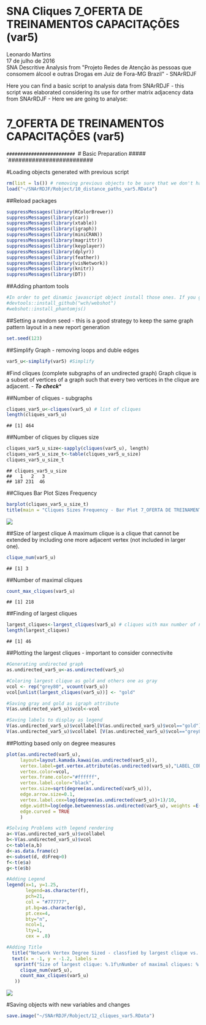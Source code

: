 # SNA Cliques 7_OFERTA DE TREINAMENTOS CAPACITAÇÕES (var5)
Leonardo Martins  
17 de julho de 2016  
SNA Descritive Analysis from "Projeto Redes de Atenção às pessoas que consomem álcool e outras Drogas em Juiz de Fora-MG   Brazil"  - SNArRDJF

Here you can find a basic script to analysis data from SNArRDJF - this script was elaborated considering its use for orther matrix adjacency data from SNArRDJF - Here we are going to analyse:

# 7_OFERTA DE TREINAMENTOS CAPACITAÇÕES (var5)

`#########################
`# Basic Preparation #####
`#########################

#Loading objects generated with previous script 

```r
rm(list = ls()) # removing previous objects to be sure that we don't have objects conflicts name
load("~/SNArRDJF/Robject/10_distance_paths_var5.RData")
```
##Reload packages

```r
suppressMessages(library(RColorBrewer))
suppressMessages(library(car))
suppressMessages(library(xtable))
suppressMessages(library(igraph))
suppressMessages(library(miniCRAN))
suppressMessages(library(magrittr))
suppressMessages(library(keyplayer))
suppressMessages(library(dplyr))
suppressMessages(library(feather))
suppressMessages(library(visNetwork))
suppressMessages(library(knitr))
suppressMessages(library(DT))
```
##Adding phantom tools

```r
#In order to get dinamic javascript object install those ones. If you get problems installing go to Stackoverflow.com and type your error to discover what to do. In some cases the libraries need to be intalled in outside R libs.
#devtools::install_github("wch/webshot")
#webshot::install_phantomjs()
```
##Setting a random seed - this is a good strategy to keep the same graph pattern layout in a new report generation

```r
set.seed(123)
```

##Simplify Graph - removing loops and duble edges 

```r
var5_u<-simplify(var5) #Simplify
```

#Find cliques (complete subgraphs of an undirected graph)
Graph clique is a subset of vertices of a graph such that every two vertices in the clique are adjacent. - ***To check****

##Number of cliques - subgraphs

```r
cliques_var5_u<-cliques(var5_u) # list of cliques 
length(cliques_var5_u)
```

```
## [1] 464
```
##Number of cliques by cliques size

```r
cliques_var5_u_size<-sapply(cliques(var5_u), length) 
cliques_var5_u_size_t<-table(cliques_var5_u_size)
cliques_var5_u_size_t
```

```
## cliques_var5_u_size
##   1   2   3 
## 187 231  46
```

##Cliques Bar Plot Sizes Frequency

```r
barplot(cliques_var5_u_size_t)
title(main = "Cliques Sizes Frequency - Bar Plot 7_OFERTA DE TREINAMENTOS CAPACITAÇÕES (var5)", font.main = 4)
```

![](7_OFERTA_DE_TREINAMENTOS_CAPACITAÇÕES_12cliques_files/figure-html/unnamed-chunk-8-1.png)<!-- -->

##Size of largest clique 
A maximum clique is a clique that cannot be extended by including one more adjacent vertex (not included in larger one). 

```r
clique_num(var5_u)
```

```
## [1] 3
```
##Number of maximal cliques

```r
count_max_cliques(var5_u)
```

```
## [1] 218
```
##Finding of largest cliques

```r
largest_cliques<-largest_cliques(var5_u) # cliques with max number of nodes
length(largest_cliques)
```

```
## [1] 46
```

##Plotting the largest cliques - important to consider connectivite 

```r
#Generating undirected graph
as.undirected_var5_u<-as.undirected(var5_u)

#Coloring largest clique as gold and others one as gray
vcol <- rep("grey80", vcount(var5_u))
vcol[unlist(largest_cliques(var5_u))] <- "gold"

#Saving gray and gold as igraph attribute
V(as.undirected_var5_u)$vcol<-vcol

#Saving labels to display as legend
V(as.undirected_var5_u)$vcollabel[V(as.undirected_var5_u)$vcol=="gold"]<-"Largets Clique"
V(as.undirected_var5_u)$vcollabel [V(as.undirected_var5_u)$vcol=="grey80"]<-"Others"
```

##Plotting based only on degree measures 

```r
plot(as.undirected(var5_u), 
     layout=layout.kamada.kawai(as.undirected(var5_u)), 
     vertex.label=get.vertex.attribute(as.undirected(var5_u),"LABEL_COR"),
     vertex.color=vcol,
     vertex.frame.color="#ffffff",
     vertex.label.color="black",
     vertex.size=sqrt(degree(as.undirected(var5_u))),
     edge.arrow.size=0.1,
     vertex.label.cex=log(degree(as.undirected(var5_u))+1)/10,
     edge.width=log(edge.betweenness(as.undirected(var5_u), weights =E(as.undirected(var5_u))$var5))/50,
     edge.curved = TRUE
     )

#Solving Problems with legend rendering 
a<-V(as.undirected_var5_u)$vcollabel
b<-V(as.undirected_var5_u)$vcol
c<-table(a,b)
d<-as.data.frame(c)
e<-subset(d, d$Freq>0)
f<-t(e$a)
g<-t(e$b)

#Adding Legend
legend(x=1, y=1.25,
       legend=as.character(f),
       pch=21,
       col = "#777777", 
       pt.bg=as.character(g),
       pt.cex=4,
       bty="n", 
       ncol=1,
       lty=1,
       cex = .8)

#Adding Title
  title("Network Vertex Degree Sized - classfied by largest clique vs. others", sub = "Source: from authors ")
  text(x = -1, y = -1.2, labels = 
   sprintf("Size of largest clique: %.1f\nNumber of maximal cliques: %.1f",
     clique_num(var5_u), 
     count_max_cliques(var5_u)
   ))
```

![](7_OFERTA_DE_TREINAMENTOS_CAPACITAÇÕES_12cliques_files/figure-html/unnamed-chunk-13-1.png)<!-- -->

#Saving objects with new variables and changes

```r
save.image("~/SNArRDJF/Robject/12_cliques_var5.RData") 
```


